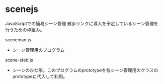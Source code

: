 scenejs
=======

JavaScriptでの簡易シーン管理
散歩リンクに導入を予定しているシーン管理を行うための枠組み。

sceneman.js
- シーン管理用のプログラム

scene-stab.js
- シーンのひな形。このプログラムのprototypeを各シーン管理用のクラスのprototypeに代入して利用。


